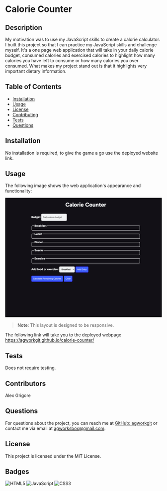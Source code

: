 # Calorie Counter

## Description
My motivation was to use my JavaScript skills to create a calorie calculator.
I built this project so that I can practice my JavaScript skills and challenge myself.
It's a one page web application that will take in your daily calorie budget, consumed calories and exercised calories to highlight how many calories you have left to consume or how many calories you over consumed.
What makes my project stand out is that it highlights very important dietary information.

## Table of Contents
- [Installation](#installation)
- [Usage](#usage)
- [License](#license)
- [Contributing](#contributing)
- [Tests](#tests)
- [Questions](#questions)

## Installation
No installation is required, to give the game a go use the deployed website link.

## Usage
The following image shows the web application's appearance and functionality:

![This web app is built with the use of pure HTML, CSS and JS.](./assets/demo/demo.png)

> **Note**: This layout is designed to be responsive.

The following link will take you to the deployed webpage <https://agworkgit.github.io/calorie-counter/>


## Tests
Does not require testing.

## Contributors
Alex Grigore

## Questions
For questions about the project, you can reach me at [GitHub: agworkgit](https://github.com/agworkgit) or contact me via email at agworksbox@gmail.com.

## License
This project is licensed under the MIT License.

## Badges

![HTML5](https://img.shields.io/badge/html5-%23E34F26.svg?style=for-the-badge&logo=html5&logoColor=white)
![JavaScript](https://img.shields.io/badge/javascript-%23323330.svg?style=for-the-badge&logo=javascript&logoColor=%23F7DF1E)
![CSS3](https://img.shields.io/badge/css3-%231572B6.svg?style=for-the-badge&logo=css3&logoColor=white)
